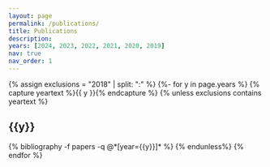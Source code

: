 ```yaml
---
layout: page
permalink: /publications/
title: Publications
description:
years: [2024, 2023, 2022, 2021, 2020, 2019]
nav: true
nav_order: 1
---
```

<!-- _pages/publications.md -->
<div class="publications">
{% assign exclusions = "2018" | split: ":" %}
{%- for y in page.years %}
	{% capture yeartext %}{{ y }}{% endcapture %}
	{% unless exclusions contains yeartext %}
	  <h2 class="year">{{y}}</h2>
	  {% bibliography -f papers -q @*[year={{y}}]* %}
	{% endunless%}
{% endfor %}

</div>

